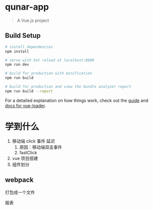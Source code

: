 # qunar-app

> A Vue.js project

## Build Setup

``` bash
# install dependencies
npm install

# serve with hot reload at localhost:8080
npm run dev

# build for production with minification
npm run build

# build for production and view the bundle analyzer report
npm run build --report
```

For a detailed explanation on how things work, check out the [guide](http://vuejs-templates.github.io/webpack/) and [docs for vue-loader](http://vuejs.github.io/vue-loader).


# 学到什么 
1. 移动端 click 事件 延迟
    1. 原因：移动端双击事件
    2. fastClick
2. vue 项目搭建
3. 组件划分

## webpack
打包成一个文件 

报表 